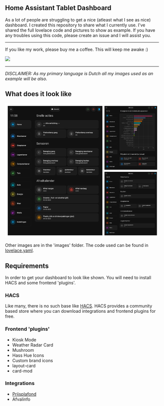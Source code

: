 ## Home Assistant Tablet Dashboard

As a lot of people are struggling to get a nice (atleast what I see as nice) dashboard. I created this repository to share what I currently use. I've shared the full lovelace code and pictures to show as example. If you have any troubles using this code, please create an issue and I will assist you.

- - -

If you like my work, please buy me a coffee. This will keep me awake :)

<a href="https://www.buymeacoffee.com/devsnow" target="_blank"><img src="https://www.buymeacoffee.com/assets/img/custom_images/orange_img.png"></a>

- - -

*DISCLAIMER: As my primary language is Dutch all my images used as an example will be also.*

## What does it look like

![Collage](/images/collage.png)

Other images are in the 'images' folder.
The code used can be found in [lovelace.yaml](lovelace.yaml).

## Requirements

In order to get your dashboard to look like shown. You will need to install HACS and some frontend 'plugins'.

### HACS

Like many, there is no such base like [HACS](https://hacs.xyz/). HACS provides a community based store where you can download integrations and frontend plugins for free.

### Frontend 'plugins'

- Kiosk Mode
- Weather Radar Card
- Mushroom
- Hass Hue Icons
- Custom brand icons
- layout-card
- card-mod

### Integrations
- [Prijsplafond](https://github.com/rbrink/Home-Assistant-Prijsplafond)
- Afvalinfo
